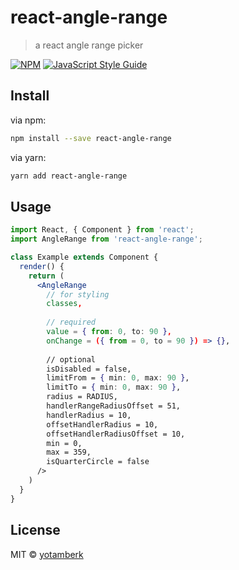 # react-angle-range

> a react angle range picker

[![NPM](https://img.shields.io/npm/v/react-angle-range.svg)](https://www.npmjs.com/package/react-angle-range) [![JavaScript Style Guide](https://img.shields.io/badge/code_style-standard-brightgreen.svg)](https://standardjs.com)

## Install

via npm:

```bash
npm install --save react-angle-range
```

via yarn:

```bash
yarn add react-angle-range
```

## Usage

```jsx
import React, { Component } from 'react';
import AngleRange from 'react-angle-range';

class Example extends Component {
  render() {
    return (
      <AngleRange
        // for styling
        classes,
       
        // required
        value = { from: 0, to: 90 },
        onChange = ({ from = 0, to = 90 }) => {},
        
        // optional
        isDisabled = false,
        limitFrom = { min: 0, max: 90 },
        limitTo = { min: 0, max: 90 },
        radius = RADIUS,
        handlerRangeRadiusOffset = 51,
        handlerRadius = 10,
        offsetHandlerRadius = 10,
        offsetHandlerRadiusOffset = 10,
        min = 0,
        max = 359,
        isQuarterCircle = false
      />
    )
  }
}
```

## License

MIT © [yotamberk](https://github.com/yotamberk)
